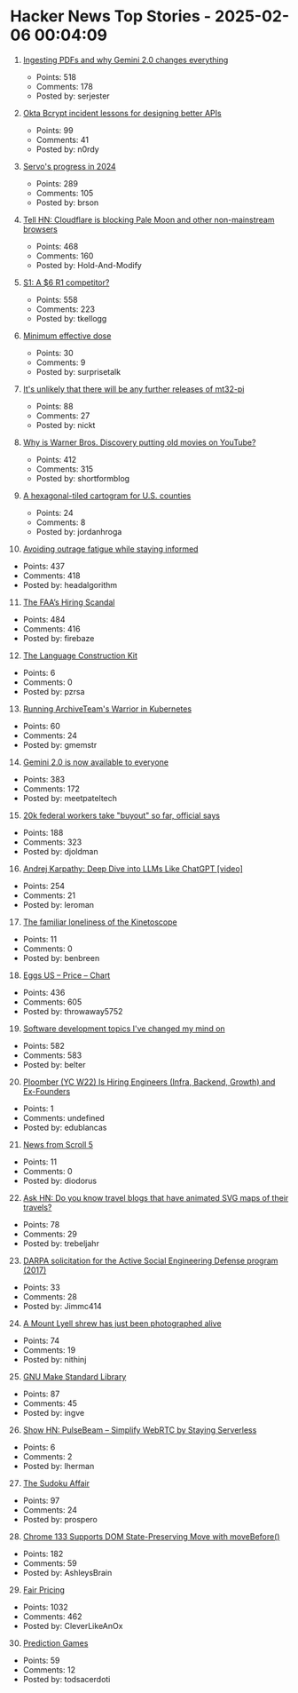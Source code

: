 # Hacker News Top Stories - 2025-02-06 00:04:09

1. [Ingesting PDFs and why Gemini 2.0 changes everything](https://www.sergey.fyi/articles/gemini-flash-2)
   - Points: 518
   - Comments: 178
   - Posted by: serjester

2. [Okta Bcrypt incident lessons for designing better APIs](https://n0rdy.foo/posts/20250121/okta-bcrypt-lessons-for-better-apis/)
   - Points: 99
   - Comments: 41
   - Posted by: n0rdy

3. [Servo's progress in 2024](https://servo.org/blog/2025/01/31/servo-in-2024/)
   - Points: 289
   - Comments: 105
   - Posted by: brson

4. [Tell HN: Cloudflare is blocking Pale Moon and other non-mainstream browsers](undefined)
   - Points: 468
   - Comments: 160
   - Posted by: Hold-And-Modify

5. [S1: A $6 R1 competitor?](https://timkellogg.me/blog/2025/02/03/s1)
   - Points: 558
   - Comments: 223
   - Posted by: tkellogg

6. [Minimum effective dose](https://winnielim.org/journal/minimum-effective-dose/)
   - Points: 30
   - Comments: 9
   - Posted by: surprisetalk

7. [It's unlikely that there will be any further releases of mt32-pi](https://github.com/dwhinham/mt32-pi/blob/075b52809e77420c6e80828825fe42430336b369/README.md)
   - Points: 88
   - Comments: 27
   - Posted by: nickt

8. [Why is Warner Bros. Discovery putting old movies on YouTube?](https://tedium.co/2025/02/05/warner-bros-youtube-full-movie-releases/)
   - Points: 412
   - Comments: 315
   - Posted by: shortformblog

9. [A hexagonal-tiled cartogram for U.S. counties](https://www.jordanroga.com/blog/introducing-a-hexagonal-tiled-cartogram-for-u-s-counties)
   - Points: 24
   - Comments: 8
   - Posted by: jordanhroga

10. [Avoiding outrage fatigue while staying informed](https://www.scientificamerican.com/podcast/episode/how-to-avoid-outrage-fatigue-and-tune-in-without-burning-out/)
   - Points: 437
   - Comments: 418
   - Posted by: headalgorithm

11. [The FAA’s Hiring Scandal](https://www.tracingwoodgrains.com/p/the-full-story-of-the-faas-hiring)
   - Points: 484
   - Comments: 416
   - Posted by: firebaze

12. [The Language Construction Kit](https://www.zompist.com/kit.html)
   - Points: 6
   - Comments: 0
   - Posted by: pzrsa

13. [Running ArchiveTeam's Warrior in Kubernetes](https://gabrielsimmer.com/blog/archiveteam-warrior-kubernetes)
   - Points: 60
   - Comments: 24
   - Posted by: gmemstr

14. [Gemini 2.0 is now available to everyone](https://blog.google/technology/google-deepmind/gemini-model-updates-february-2025/)
   - Points: 383
   - Comments: 172
   - Posted by: meetpateltech

15. [20k federal workers take "buyout" so far, official says](https://www.axios.com/2025/02/04/trump-buyout-federal-workers-20000)
   - Points: 188
   - Comments: 323
   - Posted by: djoldman

16. [Andrej Karpathy: Deep Dive into LLMs Like ChatGPT [video]](https://www.youtube.com/watch?v=7xTGNNLPyMI)
   - Points: 254
   - Comments: 21
   - Posted by: leroman

17. [The familiar loneliness of the Kinetoscope](https://resobscura.substack.com/p/the-familiar-loneliness-of-the-kinetoscope)
   - Points: 11
   - Comments: 0
   - Posted by: benbreen

18. [Eggs US – Price – Chart](https://tradingeconomics.com/commodity/eggs-us)
   - Points: 436
   - Comments: 605
   - Posted by: throwaway5752

19. [Software development topics I've changed my mind on](https://chriskiehl.com/article/thoughts-after-10-years)
   - Points: 582
   - Comments: 583
   - Posted by: belter

20. [Ploomber (YC W22) Is Hiring Engineers (Infra, Backend, Growth) and Ex-Founders](https://www.ycombinator.com/companies/ploomber/jobs)
   - Points: 1
   - Comments: undefined
   - Posted by: edublancas

21. [News from Scroll 5](https://scrollprize.substack.com/p/exciting-news-from-scroll-5)
   - Points: 11
   - Comments: 0
   - Posted by: diodorus

22. [Ask HN: Do you know travel blogs that have animated SVG maps of their travels?](undefined)
   - Points: 78
   - Comments: 29
   - Posted by: trebeljahr

23. [DARPA solicitation for the Active Social Engineering Defense program (2017)](https://www.highergov.com/contract-opportunity/active-social-engineering-defense-ased-hr001117s0050-p-67f55/)
   - Points: 33
   - Comments: 28
   - Posted by: Jimmc414

24. [A Mount Lyell shrew has just been photographed alive](https://www.sfgate.com/bayarea/article/elusive-california-mammal-photographed-20040772.php)
   - Points: 74
   - Comments: 19
   - Posted by: nithinj

25. [GNU Make Standard Library](https://gmsl.jgc.org/)
   - Points: 87
   - Comments: 45
   - Posted by: ingve

26. [Show HN: PulseBeam – Simplify WebRTC by Staying Serverless](https://github.com/PulseBeamDev/pulsebeam-js)
   - Points: 6
   - Comments: 2
   - Posted by: lherman

27. [The Sudoku Affair](https://explaining.software/archive/the-sudoku-affair/)
   - Points: 97
   - Comments: 24
   - Posted by: prospero

28. [Chrome 133 Supports DOM State-Preserving Move with moveBefore()](https://chromestatus.com/feature/5135990159835136)
   - Points: 182
   - Comments: 59
   - Posted by: AshleysBrain

29. [Fair Pricing](https://kagi.com/changelog#6155)
   - Points: 1032
   - Comments: 462
   - Posted by: CleverLikeAnOx

30. [Prediction Games](https://www.argmin.net/p/prediction-games)
   - Points: 59
   - Comments: 12
   - Posted by: todsacerdoti

